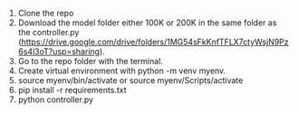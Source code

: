 1. Clone the repo
2. Download the model folder either 100K or 200K in the same folder as the controller.py (https://drive.google.com/drive/folders/1MG54sFkKnfTFLX7ctyWsjN9Pz6s4l3oT?usp=sharing).
3. Go to the repo folder with the terminal.
4. Create virtual environment with python -m venv myenv.
5. source myenv/bin/activate or source myenv/Scripts/activate
6. pip install -r requirements.txt
7. python controller.py
